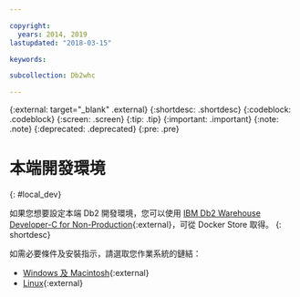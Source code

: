 ```yaml
---

copyright:
  years: 2014, 2019
lastupdated: "2018-03-15"

keywords:

subcollection: Db2whc

---
```


<!-- Attribute definitions --> 
{:external: target="_blank" .external}
{:shortdesc: .shortdesc}
{:codeblock: .codeblock}
{:screen: .screen}
{:tip: .tip}
{:important: .important}
{:note: .note}
{:deprecated: .deprecated}
{:pre: .pre}

# 本端開發環境
{: #local_dev}

如果您想要設定本端 Db2 開發環境，您可以使用 [IBM Db2 Warehouse Developer-C for Non-Production](https://store.docker.com/images/ibm-db2-warehouse-dev){:external}，可從 Docker Store 取得。
{: shortdesc}

如需必要條件及安裝指示，請選取您作業系統的鏈結： 

- [Windows 及 Macintosh](https://www.ibm.com/support/knowledgecenter/en/SS6NHC/com.ibm.swg.im.dashdb.doc/admin/local_prereqs-Winmac_using_Linux.html){:external}
- [Linux](https://www.ibm.com/support/knowledgecenter/en/SS6NHC/com.ibm.swg.im.dashdb.doc/admin/local_prereqs-Linux.html){:external}
